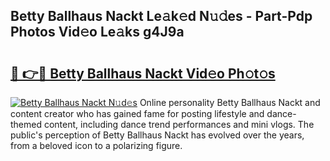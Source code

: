 ## Betty Ballhaus Nackt Le𝚊k𝚎d N𝚞𝚍es - Part-Pdp Photos Vid𝚎o Le𝚊ks g4J9a

# <h2><a href="http://fb8zm0.evod.top/?m=Betty+Ballhaus+Nackt">🔗 👉🔴 Betty Ballhaus Nackt Vid𝚎o Ph𝚘t𝚘s</a></h2>

[![Betty Ballhaus Nackt N𝚞d𝚎s](https://i.imgur.com/8V9OHl7.gif)](http://fb8zm0.evod.top/?m=Betty+Ballhaus+Nackt)
Online personality Betty Ballhaus Nackt and content creator who has gained fame for posting lifestyle and dance-themed content, including dance trend performances and mini vlogs. The public's perception of Betty Ballhaus Nackt has evolved over the years, from a beloved icon to a polarizing figure. 

